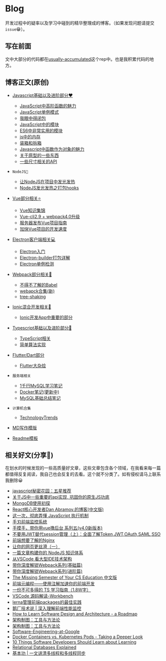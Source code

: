 # Blog

开发过程中的疑率以及学习中碰到的精华整理成的博客。（如果发现问题请提交```issue```😁）。

## 写在前面

文中大部分的代码都在[usually-accumulated](https://github.com/QDMarkMan/usually-accumulated)这个rep中。也是我积累代码的地方。

## 博客正文(原创)

<link rel="stylesheet" href="https://at.alicdn.com/t/font_733231_nuk6orzgda.css">

- [Javascript基础以及进阶部分♥](https://github.com/QDMarkMan/CodeBlog/blob/master/TypeScript/READEME.md)
  - [JavaScript中高阶函数的魅力](https://github.com/QDMarkMan/CodeBlog/blob/master/Javascript/JavaScript%E4%B8%AD%E9%AB%98%E9%98%B6%E5%87%BD%E6%95%B0.md)
  - [JavaScript单例模式](https://github.com/QDMarkMan/CodeBlog/blob/master/Javascript/%E8%BF%99%E7%AF%87%E6%96%87%E7%AB%A0%E5%8F%AA%E8%AE%B2%E5%8D%95%E4%BE%8B%E6%A8%A1%E5%BC%8F.md)
  - [我眼中得闭包](https://github.com/QDMarkMan/CodeBlog/blob/master/Javascript/%E6%88%91%E7%9C%BC%E4%B8%AD%E7%9A%84%E9%97%AD%E5%8C%85.md)
  - [JavaScript中的模块](https://github.com/QDMarkMan/CodeBlog/blob/master/Javascript/JavaScript中的模块.md)
  - [ES6中非常实用的模块](https://github.com/QDMarkMan/CodeBlog/blob/master/Javascript/ES6%E4%B8%AD%E6%96%B0%E7%9A%84%E5%AE%9E%E7%94%A8API.md)
  - [js中的内存](https://github.com/QDMarkMan/CodeBlog/blob/master/Javascript/js%E4%B8%AD%E7%9A%84%E5%86%85%E5%AD%98.md)
  - [装箱和拆箱](https://github.com/QDMarkMan/CodeBlog/blob/master/Javascript/装箱和拆箱.md)
  - [Javascript中函数作为对象的魅力](https://github.com/QDMarkMan/CodeBlog/blob/master/Javascript/Javascript中函数作为对象的魅力.md)
  - [关于原型的一些东西](https://github.com/QDMarkMan/CodeBlog/blob/master/Javascript/关于原型的一些东西.md)
  - [一些尺寸相关的API](https://github.com/QDMarkMan/CodeBlog/blob/master/CSS/一些尺寸相关的API.md)
  
- `NodeJS💪`
  - [让NodeJS在项目中发光发热](https://github.com/QDMarkMan/CodeBlog/blob/master/Node/%E8%AE%A9NodeJS%E5%9C%A8%E9%A1%B9%E7%9B%AE%E4%B8%AD%E5%8F%91%E5%85%89%E5%8F%91%E7%83%AD.md)
  - [NodeJS发光发热之打包hooks](https://github.com/QDMarkMan/CodeBlog/blob/master/Node/NodeJS%E5%8F%91%E5%85%89%E5%8F%91%E7%83%AD%E4%B9%8B%E6%89%93%E5%8C%85hooks.md)
  
- [Vue部分相关⭐](https://github.com/QDMarkMan/CodeBlog/blob/master/Vue/README.md)
  - [Vue知识集锦](https://github.com/QDMarkMan/CodeBlog/blob/master/Vue/Vue开发中问题集锦.md)
  - [Vue-cli2.9 + webpack4.0升级](https://github.com/QDMarkMan/CodeBlog/blob/master/Vue/Vue-cli2.9更新webpackV4.0.md)
  - [服务器发布Vue项目指南](https://github.com/QDMarkMan/CodeBlog/blob/master/Vue/%E6%9C%8D%E5%8A%A1%E5%99%A8%E5%8F%91%E5%B8%83Vue%E9%A1%B9%E7%9B%AE%E6%8C%87%E5%8D%97.md)
  - [加快Vue项目的开发速度](https://github.com/QDMarkMan/CodeBlog/blob/master/Vue/%E5%8A%A0%E5%BF%ABVue%E9%A1%B9%E7%9B%AE%E7%9A%84%E5%BC%80%E5%8F%91%E9%80%9F%E5%BA%A6.md)
  
- [Electron客户端相关💻](https://github.com/QDMarkMan/CodeBlog/tree/master/Electron)
  - [Electron入门](https://github.com/QDMarkMan/CodeBlog/tree/master/Electron)
  - [Electron-builder打包详解](https://github.com/QDMarkMan/CodeBlog/blob/master/Electron/electron-builder%E6%89%93%E5%8C%85%E8%AF%A6%E8%A7%A3.md)
  - [Electron单例检测](https://github.com/QDMarkMan/CodeBlog/blob/master/Electron/SingleInstance.md)
  
- [Webpack部分相关🎫](https://github.com/QDMarkMan/CodeBlog/blob/master/Webpack/webpack基础合集.md)
  - [不得不了解的Babel](https://github.com/QDMarkMan/CodeBlog/blob/master/Webpack/%E4%B8%8D%E5%BE%97%E4%B8%8D%E4%BA%86%E8%A7%A3%E7%9A%84Babel.md)
  - [webapck合集(新)](https://github.com/QDMarkMan/CodeBlog/blob/master/Webpack/webpack合集.md)
  - [tree-shaking](https://github.com/QDMarkMan/CodeBlog/blob/master/Webpack/webpack中tree-shaking的威力.md)
  
- [Ionic混合开发相关📱](https://github.com/QDMarkMan/CodeBlog/blob/master/Ionic/READEME.md)
  - [Ionic开发App中重要的部分](https://github.com/QDMarkMan/CodeBlog/blob/master/Ionic/使用Ionic构建一个HybridApp.md)
  
- [Typescript基础以及进阶部分🎫](https://github.com/QDMarkMan/CodeBlog/blob/master/TypeScript/READEME.md)
  - [TypeScript相关](https://github.com/QDMarkMan/CodeBlog/blob/master/TypeScript/READEME.md)
  - [简单算法实现](https://github.com/QDMarkMan/CodeBlog/blob/master/TypeScript/%E7%AE%80%E5%8D%95%E7%AE%97%E6%B3%95%E5%AE%9E%E7%8E%B0.md)
  
- [Flutter/Dart部分](https://github.com/QDMarkMan/CodeBlog/blob/master/Dart/Flutter汇总.md)
  - [Flutter大杂烩](https://github.com/QDMarkMan/CodeBlog/blob/master/Dart/Flutter汇总.md)
  
- `服务端相关`
  
  - [1千行MySQL学习笔记](https://github.com/QDMarkMan/CodeBlog/blob/master/Server/1%E5%8D%83%E8%A1%8CMySQL%E5%AD%A6%E4%B9%A0%E7%AC%94%E8%AE%B0.md)
  - [Docker笔记(更新中)](https://github.com/QDMarkMan/CodeBlog/blob/master/Server/Docker基础指南.md)
  - [MySQL基础总结笔记](https://github.com/QDMarkMan/CodeBlog/blob/master/Server/MySQL总结.md)
  
- `计算机合集`
  
  - [TechnologyTrends](https://github.com/QDMarkMan/CodeBlog/blob/master/Computer/TechnologyTrends.md)
  
- [MD写作模版](https://github.com/QDMarkMan/CodeBlog/blob/master/MDDemo.md)

- [Readme模板](https://github.com/QDMarkMan/CodeBlog/blob/master/ReadmeTemplate.md)

## 相关好文(分享🎉)

在划水的时候发现的一些高质量好文章，这些文章包含各个领域，在我看来每一篇都值得反复阅读，我自己也会反复的去看。这个就不分类了。如有侵权请马上联系我删除😀

- [javascript秘密花园：五星推荐](http://bonsaiden.github.io/JavaScript-Garden/zh/#other.timeouts)
- [关于JS中一些重要的api实现, 巩固你的原生JS功底](https://juejin.im/post/5d635566e51d4561e224a360#comment)
- [MongoDB使用初探](https://juejin.im/post/5d0f34c7f265da1ba25268ee)
- [React核心开发者Dan Abramov.的博客(中文版)](https://overreacted.io/zh-hans/)
- [这一次，彻底弄懂 JavaScript 执行机制](https://juejin.im/post/59e85eebf265da430d571f89#comment)
- [手刃前端监控系统](https://juejin.im/post/5bbc2695e51d4539701e7ea6#heading-6)
- [手摸手，带你用vue撸后台 系列五(v4.0新版本)](https://juejin.im/post/5c92ff94f265da6128275a85)
- [不要用JWT替代session管理（上）：全面了解Token,JWT,OAuth,SAML,SSO](https://juejin.im/post/5b3b870a5188251ac85826b8)
- [前端想要了解的Nginx](https://juejin.im/post/5cae9de95188251ae2324ec3)
- [让你的网页更丝滑（一）](https://juejin.im/post/5c860282e51d45531330e10e)
- [一篇文章构建你的 NodeJS 知识体系](https://juejin.im/post/5c4c0ee8f265da61117aa527)
- [从VSCode 看大型IDE技术架构](https://zhuanlan.zhihu.com/p/96041706)
- [带你深度解锁Webpack系列(基础篇)](https://juejin.im/post/5e5c65fc6fb9a07cd00d8838)
- [带你深度解锁Webpack系列(进阶篇)](https://juejin.im/post/5e6518946fb9a07c820fbaaf)
- [The Missing Semester of Your CS Education 中文版](https://missing-semester-cn.github.io/)
- [前端元编程——使用注解加速你的前端开发](https://zhuanlan.zhihu.com/p/274328551)
- [一份不可多得的 TS 学习指南（1.8W字）](https://juejin.cn/post/6872111128135073806#heading-50)
- [VSCode 源码解读-Workbench](https://zhuanlan.zhihu.com/p/59033621)
- [lerna管理前端packages的最佳实践](http://www.sosout.com/2018/07/21/lerna-repo.html)
- [鹅厂技术说 | 深入理解前端性能监控](https://zhuanlan.zhihu.com/p/65065472)
- [How to Learn Software Design and Architecture - a Roadmap](https://www.freecodecamp.org/news/software-design/)
- [架构制图：工具与方法论](https://zhuanlan.zhihu.com/p/384958911)
- [架构制图：工具与方法论](https://zhuanlan.zhihu.com/p/384958911)
- [Software-Engineering-at-Google](https://qiangmzsx.github.io/Software-Engineering-at-Google/#/?id=software-engineering-at-google)
- [Docker Containers vs. Kubernetes Pods - Taking a Deeper Look](https://labs.iximiuz.com/tutorials/containers-vs-pods)
- [10 Things Software Developers Should Learn about Learning](https://cacm.acm.org/research/10-things-software-developers-should-learn-about-learning/)
- [Relational Databases Explained](https://architecturenotes.co/things-you-should-know-about-databases/)
- [基本功 | 一文讲清多线程和多线程同步](https://tech.meituan.com/2024/07/19/multi-threading-and-multi-thread-synchronization.html)
